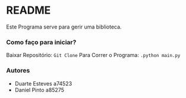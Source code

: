 # README

Este Programa serve para gerir uma biblioteca.

### Como faço para iniciar?

Baixar Repositório:
    ```
    Git Clone
	```
Para Correr o Programa:
    ```
    .python main.py
     ```
### Autores

* Duarte Esteves a74523
* Daniel Pinto a85275
